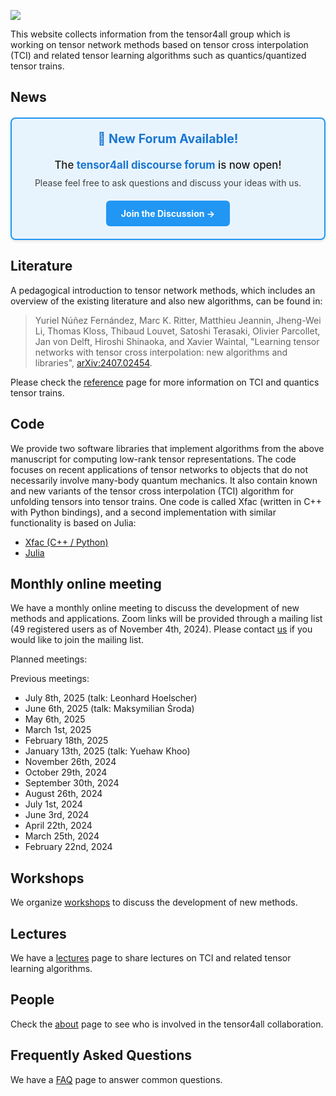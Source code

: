 ![](tci.svg)

This website collects information from the tensor4all group which is working on tensor network methods based on tensor cross interpolation (TCI) and related tensor learning algorithms such as quantics/quantized tensor trains.

## News

<div style="background-color: #e8f4fd; border: 2px solid #2196F3; border-radius: 8px; padding: 20px; margin: 20px 0; text-align: center; box-shadow: 0 2px 4px rgba(0,0,0,0.1);">
  <h3 style="color: #1976D2; margin-top: 0; font-size: 1.4em;">🎉 New Forum Available!</h3>
  <p style="font-size: 1.2em; margin: 10px 0; font-weight: 500;">
    The <a href="https://tensor4all.discourse.group" style="color: #1976D2; text-decoration: none; font-weight: bold;">tensor4all discourse forum</a> is now open!
  </p>
  <p style="margin: 10px 0; color: #424242;">
    Please feel free to ask questions and discuss your ideas with us.
  </p>
  <a href="https://tensor4all.discourse.group" style="display: inline-block; background-color: #2196F3; color: white; padding: 12px 24px; text-decoration: none; border-radius: 6px; font-weight: bold; margin-top: 10px; transition: background-color 0.3s;" onmouseover="this.style.backgroundColor='#1976D2'" onmouseout="this.style.backgroundColor='#2196F3'">
    Join the Discussion →
  </a>
</div>

## Literature

A pedagogical introduction to tensor network methods, which includes an overview of the existing literature and also new algorithms, can be found in:

> Yuriel Núñez Fernández, Marc K. Ritter, Matthieu Jeannin, Jheng-Wei Li, Thomas Kloss, Thibaud Louvet, Satoshi Terasaki, Olivier Parcollet, Jan von Delft, Hiroshi Shinaoka, and Xavier Waintal, "Learning tensor networks with tensor cross interpolation: new algorithms and libraries", [arXiv:2407.02454](https://arxiv.org/abs/2407.02454).

Please check the [reference](reference.html) page for more information on TCI and quantics tensor trains.

## Code

We provide two software libraries that implement algorithms from the above manuscript for computing low-rank tensor representations.
The code focuses on recent applications of tensor networks to objects that do not necessarily involve many-body quantum mechanics. 
It also contain known and new variants of the tensor cross interpolation (TCI) algorithm for unfolding tensors into tensor trains.
One code is called Xfac (written in C++ with Python bindings), and a second implementation with similar functionality is based on Julia:

* [Xfac (C++ / Python)](https://xfac.readthedocs.io/en/latest/intro.html)
* [Julia](julia.html)

<a id="onlinemeeting"></a>
## Monthly online meeting
We have a monthly online meeting to discuss the development of new methods and applications. Zoom links will be provided through a mailing list (49 registered users as of November 4th, 2024). Please contact [us](<mailto:tensor4all-admin@googlegroups.com>) if you would like to join the mailing list.

Planned meetings:

Previous meetings:

* July 8th, 2025 (talk: Leonhard Hoelscher)
* June 6th, 2025 (talk: Maksymilian Środa)
* May 6th, 2025
* March 1st, 2025
* February 18th, 2025
* January 13th, 2025 (talk: Yuehaw Khoo)
* November 26th, 2024
* October 29th, 2024
* September 30th, 2024
* August 26th, 2024
* July 1st, 2024
* June 3rd, 2024
* April 22th, 2024
* March 25th, 2024
* February 22nd, 2024

## Workshops

We organize [workshops](workshop/index.html) to discuss the development of new methods.

## Lectures
We have a [lectures](lecture/index.html) page to share lectures on TCI and related tensor learning algorithms.

## People

Check the [about](about.html) page to see who is involved in the tensor4all collaboration.

## Frequently Asked Questions
We have a [FAQ](faq.html) page to answer common questions.
